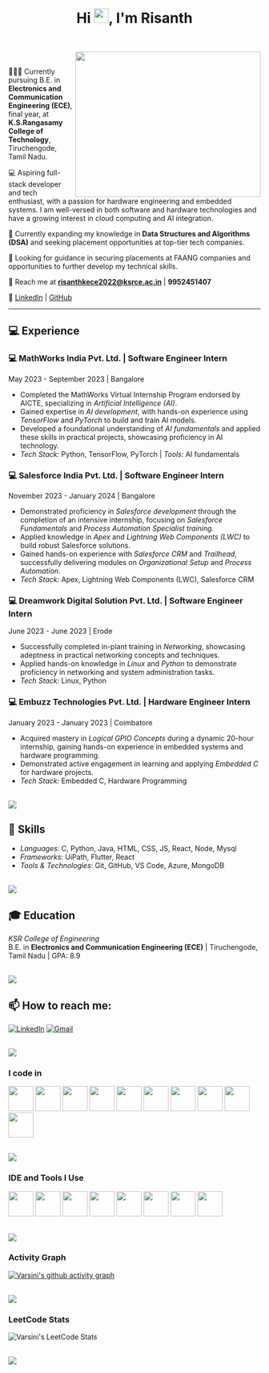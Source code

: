 <h1 align="center">Hi <img src="https://media.giphy.com/media/hvRJCLFzcasrR4ia7z/giphy.gif" width="29px">, I'm Risanth</h1>

<br>

<p><img align="right" width="370" height="290" src="https://i.pinimg.com/originals/47/f0/34/47f0342cec72b800463bf003eac1257e.gif"></p>

<br>

👨🏻‍💻 Currently pursuing B.E. in **Electronics and Communication Engineering (ECE)**, final year, at **K.S.Rangasamy College of Technology**, Tiruchengode, Tamil Nadu.

💻 Aspiring full-stack developer and tech enthusiast, with a passion for hardware engineering and embedded systems. I am well-versed in both software and hardware technologies and have a growing interest in cloud computing and AI integration.

🌱 Currently expanding my knowledge in **Data Structures and Algorithms (DSA)** and seeking placement opportunities at top-tier tech companies.

🤝 Looking for guidance in securing placements at FAANG companies and opportunities to further develop my technical skills.

📧 Reach me at **risanthkece2022@ksrce.ac.in** | **9952451407**

🔗 [LinkedIn](https://www.linkedin.com/in/risanth-k-129690259) | [GitHub](https://github.com/risanthkarthi)


---

## 💻 Experience

### 💻 MathWorks India Pvt. Ltd. | Software Engineer Intern  
May 2023 - September 2023 | Bangalore

- Completed the MathWorks Virtual Internship Program endorsed by AICTE, specializing in *Artificial Intelligence (AI)*.
- Gained expertise in *AI development*, with hands-on experience using *TensorFlow* and *PyTorch* to build and train AI models.
- Developed a foundational understanding of *AI fundamentals* and applied these skills in practical projects, showcasing proficiency in AI technology.
- *Tech Stack:* Python, TensorFlow, PyTorch | *Tools:* AI fundamentals

### 💻 Salesforce India Pvt. Ltd. | Software Engineer Intern  
November 2023 - January 2024 | Bangalore

- Demonstrated proficiency in *Salesforce development* through the completion of an intensive internship, focusing on *Salesforce Fundamentals* and *Process Automation Specialist training*.
- Applied knowledge in *Apex* and *Lightning Web Components (LWC)* to build robust Salesforce solutions.
- Gained hands-on experience with *Salesforce CRM* and *Trailhead*, successfully delivering modules on *Organizational Setup* and *Process Automation*.
- *Tech Stack:* Apex, Lightning Web Components (LWC), Salesforce CRM

### 💻 Dreamwork Digital Solution Pvt. Ltd. | Software Engineer Intern  
June 2023 - June 2023 | Erode

- Successfully completed in-plant training in *Networking*, showcasing adeptness in practical networking concepts and techniques.
- Applied hands-on knowledge in *Linux* and *Python* to demonstrate proficiency in networking and system administration tasks.
- *Tech Stack:* Linux, Python

### 💻 Embuzz Technologies Pvt. Ltd. | Hardware Engineer Intern  
January 2023 - January 2023 | Coimbatore

- Acquired mastery in *Logical GPIO Concepts* during a dynamic 20-hour internship, gaining hands-on experience in embedded systems and hardware programming.
- Demonstrated active engagement in learning and applying *Embedded C* for hardware projects.
- *Tech Stack:* Embedded C, Hardware Programming

<br>
<img src="https://user-images.githubusercontent.com/73097560/115834477-dbab4500-a447-11eb-908a-139a6edaec5c.gif"> 
<br>

## 🔧 Skills

- *Languages*: C, Python, Java, HTML, CSS, JS, React, Node, Mysql 
- *Frameworks*: UiPath, Flutter, React  
- *Tools & Technologies*: Git, GitHub, VS Code, Azure, MongoDB

<br>
<img src="https://user-images.githubusercontent.com/73097560/115834477-dbab4500-a447-11eb-908a-139a6edaec5c.gif"> 
<br>

## 🎓 Education

*KSR College of Engineering*  
B.E. in **Electronics and Communication Engineering (ECE)** | Tiruchengode, Tamil Nadu | GPA: 8.9 

<br>
<img src="https://user-images.githubusercontent.com/73097560/115834477-dbab4500-a447-11eb-908a-139a6edaec5c.gif"> 
<br>

  
## 📫 How to reach me:

[![LinkedIn](https://img.shields.io/badge/LinkedIn-0077B5?style=for-the-badge&logo=linkedin&logoColor=white)](https://www.linkedin.com/in/risanth34/) 
[![Gmail](https://img.shields.io/badge/Gmail-D14836?style=for-the-badge&logo=gmail&logoColor=white)](mailto:risanthkarthi@gmail.com)

<br>
<img src="https://user-images.githubusercontent.com/73097560/115834477-dbab4500-a447-11eb-908a-139a6edaec5c.gif"> 
<br>

### I code in
<p>
  <img height="50" width="50" src="https://img.icons8.com/color/48/000000/java-coffee-cup-logo.png" />
  <img height="50" width="50" src="https://img.icons8.com/color/48/000000/python.png" />
  <img height="50" width="50" src="https://img.icons8.com/color/48/000000/c-programming.png" />
  <img height="50" width="50" src="https://img.icons8.com/color/48/000000/html-5.png" />
  <img height="50" width="50" src="https://img.icons8.com/color/48/000000/css3.png" />
  <img height="50" width="50" src="https://img.icons8.com/color/48/000000/bootstrap.png" />
  <img height="50" width="50" src="https://img.icons8.com/color/48/000000/javascript.png"/>
  <img height="50" width="50" src="https://img.icons8.com/color/48/000000/react-native.png"/>
  <img height="50" width="50" src="https://img.icons8.com/color/48/000000/mysql-logo.png"/>
  <img height="50" width="50" src="https://img.icons8.com/color/48/000000/mongodb.png"/>  
</p>

<br>
<img src="https://user-images.githubusercontent.com/73097560/115834477-dbab4500-a447-11eb-908a-139a6edaec5c.gif"> 
<br>

### IDE and Tools I Use
<p>
  <img height="50" width="50" src="https://img.icons8.com/color/48/000000/visual-studio-code-2019.png"/>
  <img height="50" width="50" src="https://img.icons8.com/color/50/000000/git.png"/>
  <img height="50" width="50" src="https://img.icons8.com/officel/480/null/java-eclipse.png"/>
  <img height="50" width="50" src="https://img.icons8.com/color/480/null/notion--v1.png"/>
  <img height="50" width="50" src="https://img.icons8.com/doodle/48/000000/adobe-photoshop.png"/>
  <img height="50" width="50" src="https://img.icons8.com/color/48/000000/figma--v1.png"/>
  <img height="50" src="https://img.shields.io/badge/Netlify-00C7B7?style=for-the-badge&logo=netlify&logoColor=white"/>
  <img height="50" src="https://img.shields.io/badge/Adobe%20XD-FF61F6?style=for-the-badge&logo=Adobe%20XD&logoColor=white"/>
</p>

<br>
<img src="https://user-images.githubusercontent.com/73097560/115834477-dbab4500-a447-11eb-908a-139a6edaec5c.gif"> 
<br>

### Activity Graph
[![Varsini's github activity graph](https://github-readme-activity-graph.vercel.app/graph?username=VarsiniMarimuthu&bg_color=100f0f&color=ffffff&line=29ff5e&point=ffffff&area=true&hide_border=true)](https://github.com/ashutosh00710/github-readme-activity-graph)

<br>
<img src="https://user-images.githubusercontent.com/73097560/115834477-dbab4500-a447-11eb-908a-139a6edaec5c.gif"> 
<br>

### LeetCode Stats
![Varsini's LeetCode Stats](https://leetcard.jacoblin.cool/Varsini_M?theme=dark&font=Marcellus&ext=heatmap)

<br>
<img src="https://user-images.githubusercontent.com/73097560/115834477-dbab4500-a447-11eb-908a-139a6edaec5c.gif"> 
<br>
